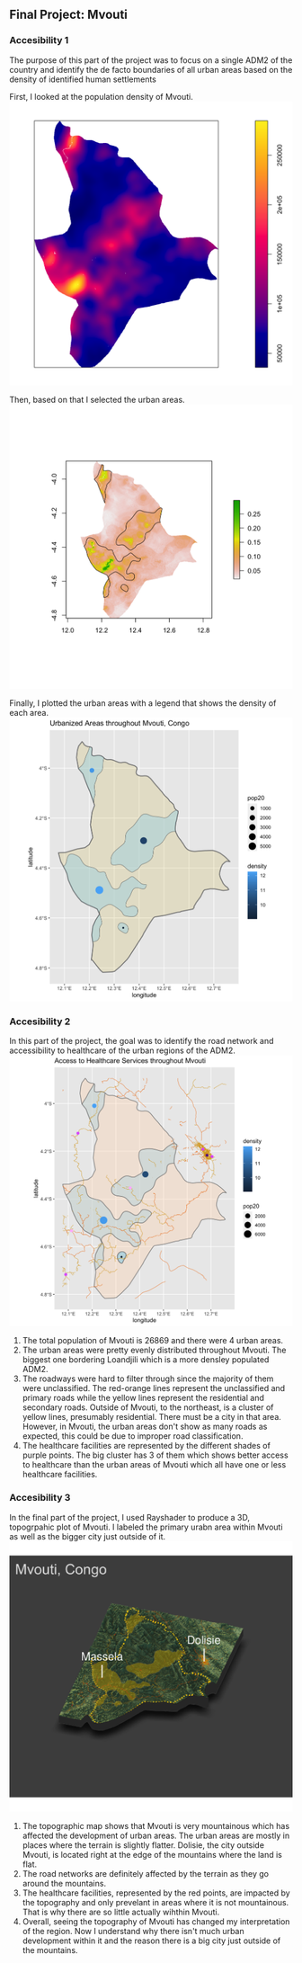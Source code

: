 ## Final Project: Mvouti
### Accesibility 1
The purpose of this part of the project was to focus on a single ADM2 of the country and identify the de facto boundaries of all urban areas based on the density of identified human settlements

First, I looked at the population density of Mvouti.
![](density1.png)

Then, based on that I selected the urban areas.
![](urbanareas2.png)

Finally, I plotted the urban areas with a legend that shows the density of each area.
![](urbanareas3.png)
### Accesibility 2
In this part of the project, the goal was to identify the road network and accessibility to healthcare of the urban regions of the ADM2.
![](healthcare.png)
1) The total population of Mvouti is 26869 and there were 4 urban areas.
2) The urban areas were pretty evenly distributed throughout Mvouti. The biggest one bordering Loandjili which is a more densley populated ADM2.
3) The roadways were hard to filter through since the majority of them were unclassified. The red-orange lines represent the unclassified and primary roads while the yellow lines represent the residential and secondary roads. Outside of Mvouti, to the northeast, is a cluster of yellow lines, presumably residential. There must be a city in that area. However, in Mvouti, the urban areas don't show as many roads as expected, this could be due to improper road classification.
4) The healthcare facilities are represented by the different shades of purple points. The big cluster has 3 of them which shows better access to healthcare than the urban areas of Mvouti which all have one or less healthcare facilities.
### Accesibility 3
In the final part of the project, I used Rayshader to produce a 3D, topogrpahic plot of Mvouti. I labeled the primary urabn area within Mvouti as well as the bigger city just outside of it.
![](final2.png)
1) The topographic map shows that Mvouti is very mountainous which has affected the development of urban areas. The urban areas are mostly in places where the terrain is slightly flatter. Dolisie, the city outside Mvouti, is located right at the edge of the mountains where the land is flat.
2) The road networks are definitely affected by the terrain as they go around the mountains. 
3) The healthcare facilities, represented by the red points, are impacted by the topography and only prevelant in areas where it is not mountainous. That is why there are so little actually wihthin Mvouti.
4) Overall, seeing the topography of Mvouti has changed my interpretation of the region. Now I understand why there isn't much urban development within it and the reason there is a big city just outside of the mountains.
